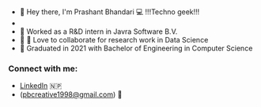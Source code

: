 - 👋 Hey there, I'm Prashant Bhandari :computer: !!!Techno geek!!!
-
- 🔭 Worked as a R&D intern in Javra Software B.V.
- :heartbeat: :heartbeat: Love to collaborate for research work in Data Science
- 📄 Graduated in 2021 with Bachelor of Engineering in Computer Science 


### Connect with me:
- [LinkedIn](https://www.linkedin.com/in/prashant-bhandari-b0287a144/) 🇳🇵
- (pbcreative1998@gmail.com) :email:


